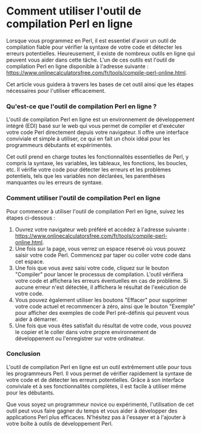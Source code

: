 Comment utiliser l'outil de compilation Perl en ligne
=====================================================

Lorsque vous programmez en Perl, il est essentiel d'avoir un outil de compilation fiable pour vérifier la syntaxe de votre code et détecter les erreurs potentielles. Heureusement, il existe de nombreux outils en ligne qui peuvent vous aider dans cette tâche. L'un de ces outils est l'outil de compilation Perl en ligne disponible à l'adresse suivante : <https://www.onlinecalculatorsfree.com/fr/tools/compile-perl-online.html>.

Cet article vous guidera à travers les bases de cet outil ainsi que les étapes nécessaires pour l'utiliser efficacement.

### Qu'est-ce que l'outil de compilation Perl en ligne ?

L'outil de compilation Perl en ligne est un environnement de développement intégré (EDI) basé sur le web qui vous permet de compiler et d'exécuter votre code Perl directement depuis votre navigateur. Il offre une interface conviviale et simple à utiliser, ce qui en fait un choix idéal pour les programmeurs débutants et expérimentés.

Cet outil prend en charge toutes les fonctionnalités essentielles de Perl, y compris la syntaxe, les variables, les tableaux, les fonctions, les boucles, etc. Il vérifie votre code pour détecter les erreurs et les problèmes potentiels, tels que les variables non déclarées, les parenthèses manquantes ou les erreurs de syntaxe.

### Comment utiliser l'outil de compilation Perl en ligne

Pour commencer à utiliser l'outil de compilation Perl en ligne, suivez les étapes ci-dessous :

1. Ouvrez votre navigateur web préféré et accédez à l'adresse suivante : <https://www.onlinecalculatorsfree.com/fr/tools/compile-perl-online.html>.
2. Une fois sur la page, vous verrez un espace réservé où vous pouvez saisir votre code Perl. Commencez par taper ou coller votre code dans cet espace.
3. Une fois que vous avez saisi votre code, cliquez sur le bouton "Compiler" pour lancer le processus de compilation. L'outil vérifiera votre code et affichera les erreurs éventuelles en cas de problème. Si aucune erreur n'est détectée, il affichera le résultat de l'exécution de votre code.
4. Vous pouvez également utiliser les boutons "Effacer" pour supprimer votre code actuel et recommencer à zéro, ainsi que le bouton "Exemple" pour afficher des exemples de code Perl pré-définis qui peuvent vous aider à démarrer.
5. Une fois que vous êtes satisfait du résultat de votre code, vous pouvez le copier et le coller dans votre propre environnement de développement ou l'enregistrer sur votre ordinateur.

### Conclusion

L'outil de compilation Perl en ligne est un outil extrêmement utile pour tous les programmeurs Perl. Il vous permet de vérifier rapidement la syntaxe de votre code et de détecter les erreurs potentielles. Grâce à son interface conviviale et à ses fonctionnalités complètes, il est facile à utiliser même pour les débutants.

Que vous soyez un programmeur novice ou expérimenté, l'utilisation de cet outil peut vous faire gagner du temps et vous aider à développer des applications Perl plus efficaces. N'hésitez pas à l'essayer et à l'ajouter à votre boîte à outils de développement Perl.